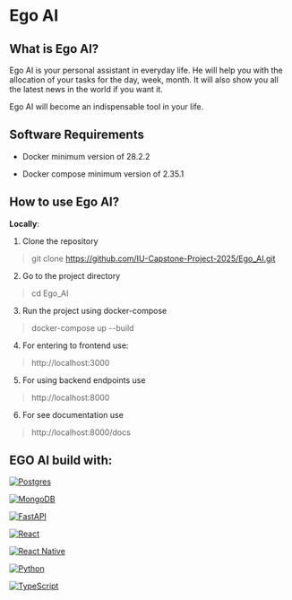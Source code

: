 # Ego AI

## What is Ego AI?

Ego AI is your personal assistant in everyday life. He will help you with the allocation of your tasks for the day, week, month. It will also show you all the latest news in the world if you want it. 

Ego AI will become an indispensable tool in your life.

## Software Requirements

- Docker  minimum version of 28.2.2
 
- Docker compose  minimum version of 2.35.1


## How to use Ego AI?

**Locally**:

1. Clone the repository

> git clone https://github.com/IU-Capstone-Project-2025/Ego_AI.git

2. Go to the project directory

> cd Ego_AI

3. Run the project using docker-compose 

> docker-compose up --build

4. For entering to frontend use:

> http://localhost:3000

5. For using backend endpoints use 

> http://localhost:8000

6. For see documentation use

> http://localhost:8000/docs

## EGO AI build with:

[![Postgres](https://img.shields.io/badge/Postgres-%23316192.svg?logo=postgresql&logoColor=white)](#)

[![MongoDB](https://img.shields.io/badge/MongoDB-%234ea94b.svg?logo=mongodb&logoColor=white)](#)

[![FastAPI](https://img.shields.io/badge/FastAPI-009485.svg?logo=fastapi&logoColor=white)](#)

[![React](https://img.shields.io/badge/React-%2320232a.svg?logo=react&logoColor=%2361DAFB)](#)

[![React Native](https://img.shields.io/badge/React_Native-%2320232a.svg?logo=react&logoColor=%2361DAFB)](#)

[![Python](https://img.shields.io/badge/Python-3776AB?logo=python&logoColor=fff)](#)

[![TypeScript](https://img.shields.io/badge/TypeScript-3178C6?logo=typescript&logoColor=fff)](#)